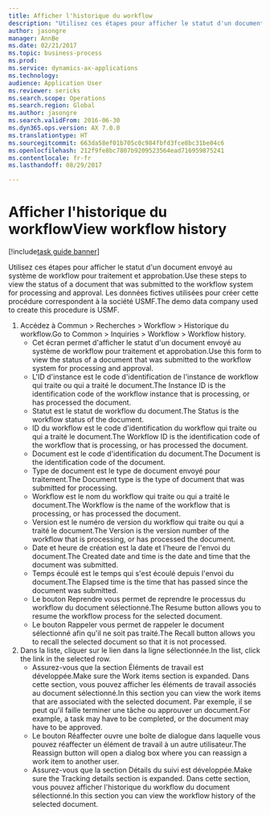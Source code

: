 ```yaml
--- 
title: Afficher l'historique du workflow
description: "Utilisez ces étapes pour afficher le statut d'un document envoyé au système de workflow pour traitement et approbation."
author: jasongre
manager: AnnBe
ms.date: 02/21/2017
ms.topic: business-process
ms.prod: 
ms.service: dynamics-ax-applications
ms.technology: 
audience: Application User
ms.reviewer: sericks
ms.search.scope: Operations
ms.search.region: Global
ms.author: jasongre
ms.search.validFrom: 2016-06-30
ms.dyn365.ops.version: AX 7.0.0
ms.translationtype: HT
ms.sourcegitcommit: 663da58ef01b705c0c984fbfd3fce8bc31be04c6
ms.openlocfilehash: 212f9fe8bc7807b9209523564ead716959875241
ms.contentlocale: fr-fr
ms.lasthandoff: 08/29/2017

---
```

# <a name="view-workflow-history"></a><span data-ttu-id="2795c-103">Afficher l'historique du workflow</span><span class="sxs-lookup"><span data-stu-id="2795c-103">View workflow history</span></span>

[!include[task guide banner](../../includes/task-guide-banner.md)]

<span data-ttu-id="2795c-104">Utilisez ces étapes pour afficher le statut d'un document envoyé au système de workflow pour traitement et approbation.</span><span class="sxs-lookup"><span data-stu-id="2795c-104">Use these steps to view the status of a document that was submitted to the workflow system for processing and approval.</span></span> <span data-ttu-id="2795c-105">Les données fictives utilisées pour créer cette procédure correspondent à la société USMF.</span><span class="sxs-lookup"><span data-stu-id="2795c-105">The demo data company used to create this procedure is USMF.</span></span>

1. <span data-ttu-id="2795c-106">Accédez à Commun > Recherches > Workflow > Historique du workflow.</span><span class="sxs-lookup"><span data-stu-id="2795c-106">Go to Common > Inquiries > Workflow > Workflow history.</span></span>
    * <span data-ttu-id="2795c-107">Cet écran permet d'afficher le statut d'un document envoyé au système de workflow pour traitement et approbation.</span><span class="sxs-lookup"><span data-stu-id="2795c-107">Use this form to view the status of a document that was submitted to the workflow system for processing and approval.</span></span>  
    * <span data-ttu-id="2795c-108">L'ID d'instance est le code d'identification de l'instance de workflow qui traite ou qui a traité le document.</span><span class="sxs-lookup"><span data-stu-id="2795c-108">The Instance ID is      the identification code of the workflow instance that is processing, or has processed the document.</span></span>  
    * <span data-ttu-id="2795c-109">Statut est le statut de workflow du document.</span><span class="sxs-lookup"><span data-stu-id="2795c-109">The Status is the workflow status of the document.</span></span>  
    * <span data-ttu-id="2795c-110">ID du workflow est le code d'identification du workflow qui traite ou qui a traité le document.</span><span class="sxs-lookup"><span data-stu-id="2795c-110">The Workflow ID is the identification code of the workflow that is processing, or has processed the document.</span></span>  
    * <span data-ttu-id="2795c-111">Document est le code d'identification du document.</span><span class="sxs-lookup"><span data-stu-id="2795c-111">The Document is the identification code of the document.</span></span>  
    * <span data-ttu-id="2795c-112">Type de document est le type de document envoyé pour traitement.</span><span class="sxs-lookup"><span data-stu-id="2795c-112">The Document type is the type of document that was submitted for processing.</span></span>  
    * <span data-ttu-id="2795c-113">Workflow est le nom du workflow qui traite ou qui a traité le document.</span><span class="sxs-lookup"><span data-stu-id="2795c-113">The Workflow is the name of the workflow that is processing, or has processed the document.</span></span>  
    * <span data-ttu-id="2795c-114">Version est le numéro de version du workflow qui traite ou qui a traité le document.</span><span class="sxs-lookup"><span data-stu-id="2795c-114">The Version is the version number of the workflow that is processing, or has processed the document.</span></span>  
    * <span data-ttu-id="2795c-115">Date et heure de création est la date et l'heure de l'envoi du document.</span><span class="sxs-lookup"><span data-stu-id="2795c-115">The Created date and time is the date and time that the document was submitted.</span></span>  
    * <span data-ttu-id="2795c-116">Temps écoulé est le temps qui s'est écoulé depuis l'envoi du document.</span><span class="sxs-lookup"><span data-stu-id="2795c-116">The Elapsed time is the time that has passed since the document was submitted.</span></span>  
    * <span data-ttu-id="2795c-117">Le bouton Reprendre vous permet de reprendre le processus du workflow du document sélectionné.</span><span class="sxs-lookup"><span data-stu-id="2795c-117">The Resume button allows you to resume the workflow process for the selected document.</span></span>  
    * <span data-ttu-id="2795c-118">Le bouton Rappeler vous permet de rappeler le document sélectionné afin qu'il ne soit pas traité.</span><span class="sxs-lookup"><span data-stu-id="2795c-118">The Recall button allows you to recall the selected document so that it is not processed.</span></span>   
2. <span data-ttu-id="2795c-119">Dans la liste, cliquer sur le lien dans la ligne sélectionnée.</span><span class="sxs-lookup"><span data-stu-id="2795c-119">In the list, click the link in the selected row.</span></span>
    * <span data-ttu-id="2795c-120">Assurez-vous que la section Éléments de travail est développée.</span><span class="sxs-lookup"><span data-stu-id="2795c-120">Make sure the Work items section is expanded.</span></span>    <span data-ttu-id="2795c-121">Dans cette section, vous pouvez afficher les éléments de travail associés au document sélectionné.</span><span class="sxs-lookup"><span data-stu-id="2795c-121">In this section you can view the work items that are associated with the selected document.</span></span> <span data-ttu-id="2795c-122">Par exemple, il se peut qu'il faille terminer une tâche ou approuver un document.</span><span class="sxs-lookup"><span data-stu-id="2795c-122">For example, a task may have to be completed, or the document may have to be approved.</span></span>  
    * <span data-ttu-id="2795c-123">Le bouton Réaffecter ouvre une boîte de dialogue dans laquelle vous pouvez réaffecter un élément de travail à un autre utilisateur.</span><span class="sxs-lookup"><span data-stu-id="2795c-123">The Reassign button will open a dialog box where you can reassign a work item to another user.</span></span>  
    * <span data-ttu-id="2795c-124">Assurez-vous que la section Détails du suivi est développée.</span><span class="sxs-lookup"><span data-stu-id="2795c-124">Make sure the Tracking details section is expanded.</span></span>    <span data-ttu-id="2795c-125">Dans cette section, vous pouvez afficher l'historique du workflow du document sélectionné.</span><span class="sxs-lookup"><span data-stu-id="2795c-125">In this section you can view the workflow history of the selected document.</span></span>  


